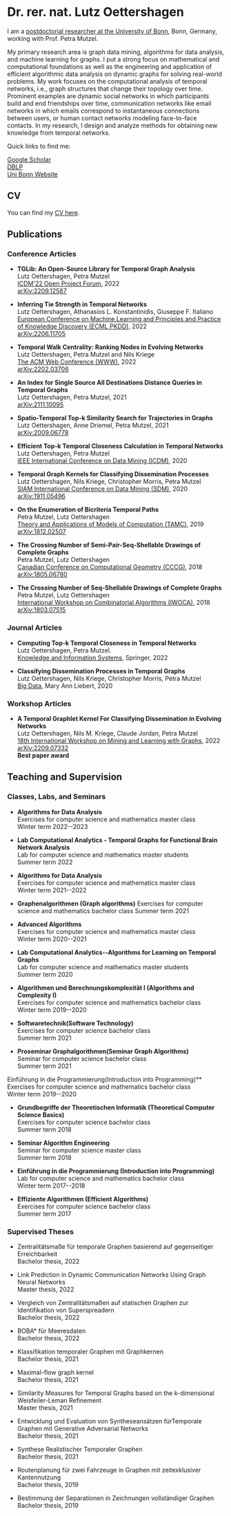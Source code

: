 # Dr. rer. nat. Lutz Oettershagen

I am a [postdoctorial researcher at the University of Bonn](https://ca.cs.uni-bonn.de//doku.php), Bonn, Germany, working with Prof. Petra Mutzel. 

My primary research area is graph data mining, algorithms for data analysis, and machine learning for graphs. I put a strong focus on mathematical and computational foundations as well as the engineering and application of efficient algorithmic data analysis on dynamic graphs for solving real-world problems. My work focuses on the computational analysis of temporal networks, i.e., graph structures that change their topology over time. Prominent examples are dynamic social networks in which participants build and end friendships over time, communication networks like email networks in which emails correspond to instantaneous connections between users, or human contact networks modeling face-to-face contacts. In my research, I design and analyze methods for obtaining new knowledge from temporal networks. 


Quick links to find me:  


[Google Scholar](https://scholar.google.com/citations?user=NnaJPcMAAAAJ&hl=en)  
[DBLP](https://dblp.org/pid/217/2351.html)  
[Uni Bonn Website](https://ca.cs.uni-bonn.de/doku.php?id=people:oettershagen)  


## CV

You can find my [CV here](https://github.com/Lutzoe/lutzoe.github.io/raw/master/cv/CV_Lutz_Oettershagen.pdf).



## Publications 
### Conference Articles 
* **TGLib: An Open-Source Library for Temporal Graph Analysis**  
Lutz Oettershagen, Petra Mutzel  
[ICDM'22 Open Project Forum](https://www.cs.ucr.edu/~epapalex/icdm22-open-project-forum/), 2022  
[arXiv:2209.12587](https://arxiv.org/abs/2209.12587)

* **Inferring Tie Strength in Temporal Networks**  
Lutz Oettershagen, Athanasios L. Konstantinidis, Giuseppe F. Italiano  
[European Conference on Machine Learning and Principles and Practice of Knowledge Discovery (ECML PKDD)](https://2022.ecmlpkdd.org/), 2022  
[arXiv:2206.11705](https://arxiv.org/abs/2206.11705)

* **Temporal Walk Centrality: Ranking Nodes in Evolving Networks**  
Lutz Oettershagen, Petra Mutzel and Nils Kriege  
[The ACM Web Conference (WWW)](https://www2022.thewebconf.org/), 2022  
[arXiv:2202.03706](https://arxiv.org/abs/2202.03706)

* **An Index for Single Source All Destinations Distance Queries in Temporal Graphs**  
Lutz Oettershagen, Petra Mutzel, 2021  
[arXiv:2111.10095](https://arxiv.org/abs/2111.10095)

* **Spatio-Temporal Top-k Similarity Search for Trajectories in Graphs**  
Lutz Oettershagen, Anne Driemel, Petra Mutzel, 2021  
[arXiv:2009.06778](https://arxiv.org/abs/2009.06778)

* **Efficient Top-k Temporal Closeness Calculation in Temporal Networks**  
Lutz Oettershagen, Petra Mutzel  
[IEEE International Conference on Data Mining (ICDM)](http://icdm2020.bigke.org/), 2020

* **Temporal Graph Kernels for Classifying Dissemination Processes**  
Lutz Oettershagen, Nils Kriege, Christopher Morris, Petra Mutzel  
[SIAM International Conference on Data Mining (SDM)](https://www.siam.org/conferences/cm/conference/sdm20), 2020  
[arXiv:1911.05496](https://arxiv.org/abs/1911.05496)

* **On the Enumeration of Bicriteria Temporal Paths**  
Petra Mutzel, Lutz Oettershagen  
[Theory and Applications of Models of Computation (TAMC)](http://www.f.waseda.jp/watada/TAMC2019/), 2019  
[arXiv:1812.02507](https://arxiv.org/abs/1812.02507)

* **The Crossing Number of Semi-Pair-Seq-Shellable Drawings of Complete Graphs**  
Petra Mutzel, Lutz Oettershagen  
[Canadian Conference on Computational Geometry (CCCG)](http://www.cs.umanitoba.ca/~cccg2018/), 2018  
[arXiv:1805.06780](https://arxiv.org/abs/1805.06780)

* **The Crossing Number of Seq-Shellable Drawings of Complete Graphs**  
Petra Mutzel, Lutz Oettershagen  
[International Workshop on Combinatorial Algorithms (IWOCA)](https://www.comp.nus.edu.sg/~iwoca18/), 2018  
[arXiv:1803.07515](https://arxiv.org/abs/1803.07515)

### Journal Articles 

* **Computing Top-k Temporal Closeness in Temporal Networks**  
Lutz Oettershagen, Petra Mutzel.  
[Knowledge and Information Systems](https://doi.org/10.1007/s10115-021-01639-4), Springer, 2022

* **Classifying Dissemination Processes in Temporal Graphs**  
Lutz Oettershagen, Nils Kriege, Christopher Morris, Petra Mutzel  
[Big Data](https://www.liebertpub.com/doi/full/10.1089/big.2020.0086), Mary Ann Liebert, 2020


### Workshop Articles 

* **A Temporal Graphlet Kernel For Classifying Dissemination in Evolving Networks**  
Lutz Oettershagen, Nils M. Kriege, Claude Jordan, Petra Mutzel  
[18th International Workshop on Mining and Learning with Graphs](https://www.mlgworkshop.ml/), 2022  
[arXiv:2209.07332](https://arxiv.org/abs/2209.07332)  
**Best paper award** 


## Teaching and Supervision

### Classes, Labs, and Seminars

* **Algorithms for Data Analysis**  
Exercises for computer science and mathematics master class  
Winter term 2022--2023

* **Lab Computational Analytics - Temporal Graphs for Functional Brain Network Analysis**  
Lab for computer science and mathematics master students  
Summer term 2022

* **Algorithms for Data Analysis**  
Exercises for computer science and mathematics master class  
Winter term 2021--2022

* **Graphenalgorithmen (Graph algorithms)**
Exercises for computer science and mathematics bachelor class
Summer term 2021

* **Advanced Algorithms**  
Exercises for computer science and mathematics master class  
Winter term 2020--2021

* **Lab Computational Analytics--Algorithms for Learning on Temporal Graphs**  
Lab for computer science and mathematics master students  
Summer term 2020

* **Algorithmen und Berechnungskomplexität I (Algorithms and Complexity I)**  
Exercises for computer science and mathematics bachelor class  
Winter term 2019--2020

* **Softwaretechnik(Software Technology)**  
Exercises for computer science bachelor class  
Summer term 2021

* **Proseminar Graphalgorithmen(Seminar Graph Algorithms)**  
Seminar for computer science bachelor class  
Summer term 2021

Einführung in die Programmierung(Introduction into Programming)**  
Exercises for computer science and mathematics bachelor class  
Winter term 2019--2020

* **Grundbegriffe der Theoretischen Informatik (Theoretical Computer Science Basics)**  
Exercises for computer science bachelor class  
Summer term 2018

* **Seminar Algorithm Engineering**  
Seminar for computer science master class  
Summer term 2018

* **Einführung in die Programmierung (Introduction into Programming)**  
Lab for computer science and mathematics bachelor class  
Winter term 2017--2018

* **Effiziente Algorithmen (Efficient Algorithms)**  
Exercises for computer science bachelor class  
Summer term 2017

### Supervised Theses

* Zentralitätsmaße für temporale Graphen basierend auf gegenseitiger Erreichbarkeit  
Bachelor thesis, 2022

* Link Prediction in Dynamic Communication Networks Using Graph Neural Networks  
Master thesis, 2022

* Vergleich von Zentralitätsmaßen auf statischen Graphen zur Identifikation von Superspreadern  
Bachelor thesis, 2022

* BOBA* für Meeresdaten  
Bachelor thesis, 2022

* Klassifikation temporaler Graphen mit Graphkernen  
Bachelor thesis, 2021

* Maximal-flow graph kernel  
Bachelor thesis, 2021

* Similarity Measures for Temporal Graphs based on the k-dimensional Weisfeiler-Leman Refinement  
Master thesis, 2021

* Entwicklung und Evaluation von Syntheseansätzen fürTemporale Graphen mit Generative Adversarial Networks  
Bachelor thesis, 2021

* Synthese Realistischer Temporaler Graphen  
Bachelor thesis, 2021

* Routenplanung für zwei Fahrzeuge in Graphen mit zeitexklusiver Kantennutzung  
Bachelor thesis, 2019

* Bestimmung der Separationen in Zeichnungen vollständiger Graphen  
Bachelor thesis, 2019


